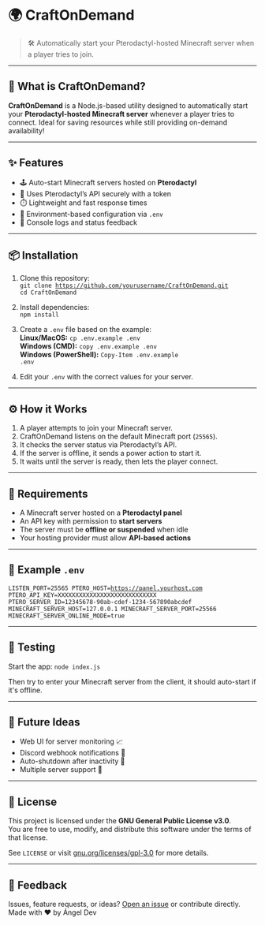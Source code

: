 # 🌍 CraftOnDemand

> 🛠️ Automatically start your Pterodactyl-hosted Minecraft server when a player tries to join.

---

## 🚀 What is CraftOnDemand?

**CraftOnDemand** is a Node.js-based utility designed to automatically start your **Pterodactyl-hosted Minecraft server** whenever a player tries to connect. Ideal for saving resources while still providing on-demand availability!

---

## ✨ Features

- 🕹️ Auto-start Minecraft servers hosted on **Pterodactyl**
- 🔐 Uses Pterodactyl’s API securely with a token
- ⏱️ Lightweight and fast response times
- 🌿 Environment-based configuration via `.env`
- 💬 Console logs and status feedback

---

## 📦 Installation

1. Clone this repository:
<br><code>git clone https://github.com/yourusername/CraftOnDemand.git</code>
<br><code>cd CraftOnDemand</code>

2. Install dependencies:
<br><code>npm install</code>

3. Create a `.env` file based on the example:
<br>**Linux/MacOS:** <code>cp .env.example .env</code>
<br>**Windows (CMD):** <code>copy .env.example .env</code>
<br>**Windows (PowerShell):** <code>Copy-Item .env.example .env</code>

4. Edit your `.env` with the correct values for your server.

---

## ⚙️ How it Works

1. A player attempts to join your Minecraft server.
2. CraftOnDemand listens on the default Minecraft port (`25565`).
3. It checks the server status via Pterodactyl’s API.
4. If the server is offline, it sends a power action to start it.
5. It waits until the server is ready, then lets the player connect.

---

## 🔐 Requirements

- A Minecraft server hosted on a **Pterodactyl panel**
- An API key with permission to **start servers**
- The server must be **offline or suspended** when idle
- Your hosting provider must allow **API-based actions**

---

## 📜 Example `.env`
<code>LISTEN_PORT=25565
PTERO_HOST=https://panel.yourhost.com
PTERO_API_KEY=XXXXXXXXXXXXXXXXXXXXXXXXXXXX
PTERO_SERVER_ID=12345678-90ab-cdef-1234-567890abcdef
MINECRAFT_SERVER_HOST=127.0.0.1
MINECRAFT_SERVER_PORT=25566
MINECRAFT_SERVER_ONLINE_MODE=true
</code>

---

## 🧪 Testing

Start the app: <code>node index.js</code>

Then try to enter your Minecraft server from the client, it should auto-start if it's offline.

---

## 🧠 Future Ideas

- Web UI for server monitoring 📈  
- Discord webhook notifications 🤖  
- Auto-shutdown after inactivity 🔌  
- Multiple server support 🧵

---

## 📜 License

This project is licensed under the **GNU General Public License v3.0**.  
You are free to use, modify, and distribute this software under the terms of that license.

See `LICENSE` or visit [gnu.org/licenses/gpl-3.0](https://www.gnu.org/licenses/gpl-3.0.html) for more details.

---

## 💬 Feedback

Issues, feature requests, or ideas? [Open an issue](https://github.com/Angel-Informatico/CraftOnDemand/issues) or contribute directly.  
Made with ❤️ by Ángel Dev

